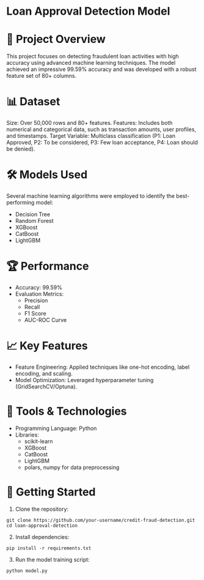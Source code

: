 # Loan Approval Detection Model


# 🚀 Project Overview

This project focuses on detecting fraudulent loan activities with high accuracy using advanced machine learning techniques. The model achieved an impressive 99.59% accuracy and was developed with a robust feature set of 80+ columns.


# 📊 Dataset

Size: Over 50,000 rows and 80+ features.
Features: Includes both numerical and categorical data, such as transaction amounts, user profiles, and timestamps.
Target Variable: Multiclass classification (P1: Loan Approved, P2: To be considered, P3: Few loan acceptance, P4: Loan should be denied).


# 🛠️ Models Used

Several machine learning algorithms were employed to identify the best-performing model:
- Decision Tree
- Random Forest
- XGBoost
- CatBoost
- LightGBM

# 🏆 Performance

- Accuracy: 99.59%
- Evaluation Metrics:
  - Precision
  - Recall
  - F1 Score
  - AUC-ROC Curve

 
# 📈 Key Features

- Feature Engineering: Applied techniques like one-hot encoding, label encoding, and scaling.
- Model Optimization: Leveraged hyperparameter tuning (GridSearchCV/Optuna).


# 🧰 Tools & Technologies

- Programming Language: Python
- Libraries:
  - scikit-learn
  - XGBoost
  - CatBoost
  - LightGBM
  - polars, numpy for data preprocessing


# 🚀 Getting Started

1. Clone the repository:
```
git clone https://github.com/your-username/credit-fraud-detection.git
cd loan-approval-detection
```

2. Install dependencies:
```
pip install -r requirements.txt

```
3. Run the model training script:
```
python model.py
```
